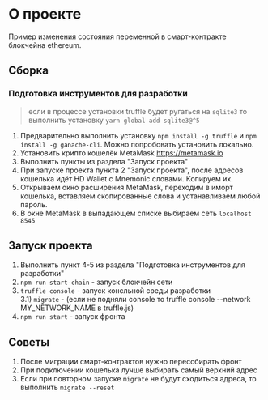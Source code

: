 # О проекте
Пример изменения состояния переменной в смарт-контракте блокчейна ethereum.

## Сборка

### Подготовка инструментов для разработки  
> если в процессе установки truffle будет ругаться на `sqlite3` то выполнить установку `yarn global add sqlite3@^5`  

1) Предварительно выполнить установку `npm install -g truffle` и `npm install -g ganache-cli`. Можно попробовать установить локально.  
2) Установить крипто кошелёк MetaMask https://metamask.io  
3) Выполнить пункты из раздела "Запуск проекта"  
4) При запуске проекта пункта 2 "Запуск проекта", после адресов кошелька идёт HD Wallet с Mnemonic словами. Копируем их.  
5) Открываем окно расширения MetaMask, переходим в иморт кошелька, вставляем скопированные слова и устанавливаем любой пароль.  
6) В окне MetaMask в выпадающем списке выбираем сеть `localhost 8545`   


## Запуск проекта  
1) Выполнить пункт 4-5 из раздела "Подготовка инструментов для разработки"  
2) `npm run start-chain` - запуск блокчейн сети  
3) `truffle console` - запуск консльной среды разработки      
3.1) `migrate` - (если не подняли console то truffle console --network MY_NETWORK_NAME в truffle.js)  
4) `npm run start` - запуск фронта  


## Советы
1) После миграции смарт-контрактов нужно пересобирать фронт  
2) При подключении кошелька лучше выбирать самый верхний адрес  
3) Если при повторном запуске `migrate` не будут сходиться адреса, то выполнить `migrate --reset`  

